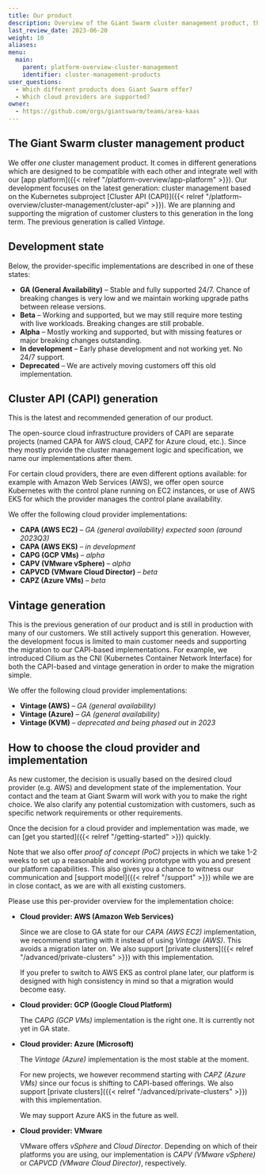 ```yaml
---
title: Our product
description: Overview of the Giant Swarm cluster management product, the different generations and cloud provider implementations.
last_review_date: 2023-06-20
weight: 10
aliases:
menu:
  main:
    parent: platform-overview-cluster-management
    identifier: cluster-management-products
user_questions:
  - Which different products does Giant Swarm offer?
  - Which cloud providers are supported?
owner:
  - https://github.com/orgs/giantswarm/teams/area-kaas
---
```


## The Giant Swarm cluster management product

We offer _one_ cluster management product. It comes in different generations which are designed to be compatible with each other and integrate well with our [app platform]({{< relref "/platform-overview/app-platform" >}}). Our development focuses on the latest generation: cluster management based on the Kubernetes subproject [Cluster API (CAPI)]({{< relref "/platform-overview/cluster-management/cluster-api" >}}). We are planning and supporting the migration of customer clusters to this generation in the long term. The previous generation is called _Vintage_.

## Development state

Below, the provider-specific implementations are described in one of these states:

- **GA (General Availability)** – Stable and fully supported 24/7. Chance of breaking changes is very low and we maintain working upgrade paths between release versions.
- **Beta** – Working and supported, but we may still require more testing with live workloads. Breaking changes are still probable.
- **Alpha** – Mostly working and supported, but with missing features or major breaking changes outstanding.
- **In development** – Early phase development and not working yet. No 24/7 support.
- **Deprecated** – We are actively moving customers off this old implementation.

## Cluster API (CAPI) generation

This is the latest and recommended generation of our product.

The open-source cloud infrastructure providers of CAPI are separate projects (named CAPA for AWS cloud, CAPZ for Azure cloud, etc.). Since they mostly provide the cluster management logic and specification, we name our implementations after them.

For certain cloud providers, there are even different options available: for example with Amazon Web Services (AWS), we offer open source Kubernetes with the control plane running on EC2 instances, or use of AWS EKS for which the provider manages the control plane availability.

We offer the following cloud provider implementations:

- **CAPA (AWS EC2)** – _GA (general availability) expected soon (around 2023Q3)_
- **CAPA (AWS EKS)** – _in development_
- **CAPG (GCP VMs)** – _alpha_
- **CAPV (VMware vSphere)** – _alpha_
- **CAPVCD (VMware Cloud Director)** – _beta_
- **CAPZ (Azure VMs)** – _beta_

## Vintage generation

This is the previous generation of our product and is still in production with many of our customers. We still actively support this generation. However, the development focus is limited to main customer needs and supporting the migration to our CAPI-based implementations. For example, we introduced Cilium as the CNI (Kubernetes Container Network Interface) for both the CAPI-based and vintage generation in order to make the migration simple.

We offer the following cloud provider implementations:

- **Vintage (AWS)** – _GA (general availability)_
- **Vintage (Azure)** – _GA (general availability)_
- **Vintage (KVM)** – _deprecated and being phased out in 2023_

## How to choose the cloud provider and implementation

As new customer, the decision is usually based on the desired cloud provider (e.g. AWS) and development state of the implementation. Your contact and the team at Giant Swarm will work with you to make the right choice. We also clarify any potential customization with customers, such as specific network requirements or other requirements.

Once the decision for a cloud provider and implementation was made, we can [get you started]({{< relref "/getting-started" >}}) quickly.

Note that we also offer _proof of concept (PoC)_ projects in which we take 1-2 weeks to set up a reasonable and working prototype with you and present our platform capabilities. This also gives you a chance to witness our communication and [support model]({{< relref "/support" >}}) while we are in close contact, as we are with all existing customers.

Please use this per-provider overview for the implementation choice:

- **Cloud provider: AWS (Amazon Web Services)**

  Since we are close to GA state for our _CAPA (AWS EC2)_ implementation, we recommend starting with it instead of using _Vintage (AWS)_. This avoids a migration later on. We also support [private clusters]({{< relref "/advanced/private-clusters" >}}) with this implementation.

  If you prefer to switch to AWS EKS as control plane later, our platform is designed with high consistency in mind so that a migration would become easy.

- **Cloud provider: GCP (Google Cloud Platform)**

  The _CAPG (GCP VMs)_ implementation is the right one. It is currently not yet in GA state.

- **Cloud provider: Azure (Microsoft)**

  The _Vintage (Azure)_ implementation is the most stable at the moment.

  For new projects, we however recommend starting with _CAPZ (Azure VMs)_ since our focus is shifting to CAPI-based offerings. We also support [private clusters]({{< relref "/advanced/private-clusters" >}}) with this implementation.

  We may support Azure AKS in the future as well.

- **Cloud provider: VMware**

  VMware offers _vSphere_ and _Cloud Director_. Depending on which of their platforms you are using, our implementation is _CAPV (VMware vSphere)_ or _CAPVCD (VMware Cloud Director)_, respectively.
